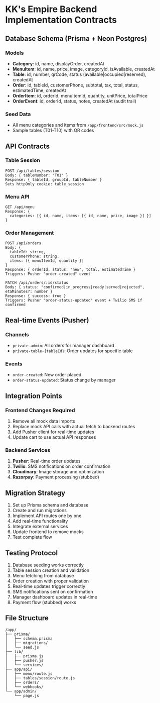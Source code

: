 # KK's Empire Backend Implementation Contracts

## Database Schema (Prisma + Neon Postgres)

### Models
- **Category**: id, name, displayOrder, createdAt
- **MenuItem**: id, name, price, image, categoryId, isAvailable, createdAt
- **Table**: id, number, qrCode, status (available|occupied|reserved), createdAt
- **Order**: id, tableId, customerPhone, subtotal, tax, total, status, estimatedTime, createdAt
- **OrderItem**: id, orderId, menuItemId, quantity, unitPrice, totalPrice
- **OrderEvent**: id, orderId, status, notes, createdAt (audit trail)

### Seed Data
- All menu categories and items from `/app/frontend/src/mock.js`
- Sample tables (T01-T10) with QR codes

## API Contracts

### Table Session
```
POST /api/tables/session
Body: { tableNumber: "T01" }
Response: { tableId, groupId, tableNumber }
Sets httpOnly cookie: table_session
```

### Menu API
```
GET /api/menu
Response: {
  categories: [{ id, name, items: [{ id, name, price, image }] }]
}
```

### Order Management
```
POST /api/orders
Body: { 
  tableId: string,
  customerPhone: string,
  items: [{ menuItemId, quantity }]
}
Response: { orderId, status: "new", total, estimatedTime }
Triggers: Pusher "order-created" event
```

```
PATCH /api/orders/:id/status
Body: { status: "confirmed|in_progress|ready|served|rejected", etaMinutes?: number }
Response: { success: true }
Triggers: Pusher "order-status-updated" event + Twilio SMS if confirmed
```

## Real-time Events (Pusher)

### Channels
- `private-admin`: All orders for manager dashboard
- `private-table-{tableId}`: Order updates for specific table

### Events
- `order-created`: New order placed
- `order-status-updated`: Status change by manager

## Integration Points

### Frontend Changes Required
1. Remove all mock data imports
2. Replace mock API calls with actual fetch to backend routes
3. Add Pusher client for real-time updates
4. Update cart to use actual API responses

### Backend Services
1. **Pusher**: Real-time order updates
2. **Twilio**: SMS notifications on order confirmation
3. **Cloudinary**: Image storage and optimization
4. **Razorpay**: Payment processing (stubbed)

## Migration Strategy
1. Set up Prisma schema and database
2. Create and run migrations
3. Implement API routes one by one
4. Add real-time functionality
5. Integrate external services
6. Update frontend to remove mocks
7. Test complete flow

## Testing Protocol
1. Database seeding works correctly
2. Table session creation and validation
3. Menu fetching from database
4. Order creation with proper validation
5. Real-time updates trigger correctly
6. SMS notifications sent on confirmation
7. Manager dashboard updates in real-time
8. Payment flow (stubbed) works

## File Structure
```
/app/
├── prisma/
│   ├── schema.prisma
│   ├── migrations/
│   └── seed.js
├── lib/
│   ├── prisma.js
│   ├── pusher.js
│   └── services/
├── app/api/
│   ├── menu/route.js
│   ├── tables/session/route.js
│   ├── orders/
│   └── webhooks/
└── app/admin/
    └── page.js
```